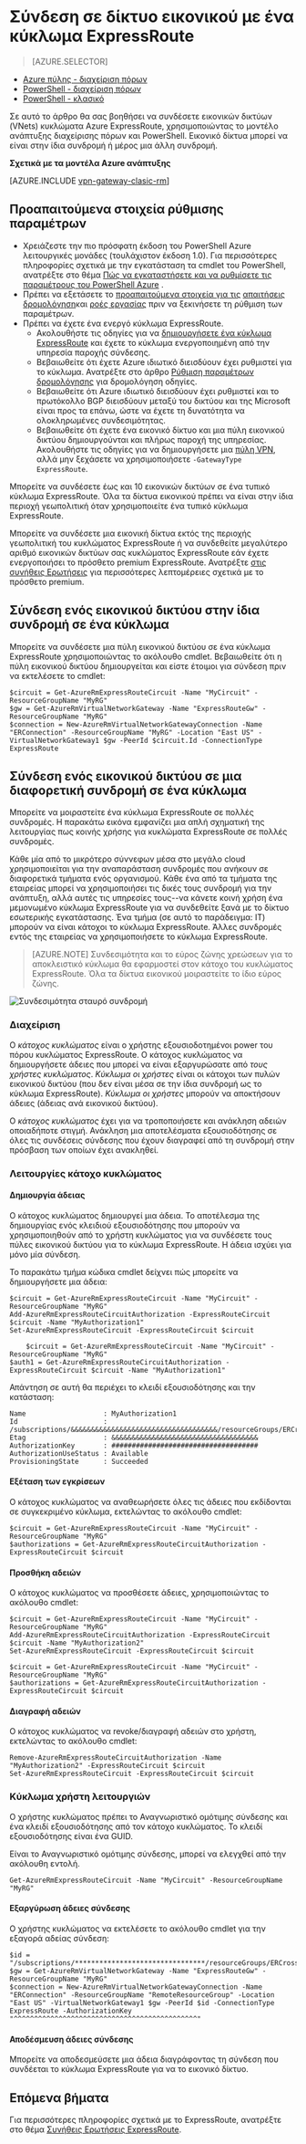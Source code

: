 <properties 
   pageTitle="Σύνδεση σε δίκτυο εικονικού με ένα κύκλωμα ExpressRoute με χρήση του PowerShell | Microsoft Azure"
   description="Αυτό το έγγραφο παρέχει μια επισκόπηση των τη σύνδεση εικονικού δίκτυα (VNets) για να ExpressRoute κυκλώματα χρησιμοποιώντας το μοντέλο ανάπτυξης διαχείρισης πόρων και PowerShell."
   services="expressroute"
   documentationCenter="na"
   authors="ganesr"
   manager="carmonm"
   editor=""
   tags="azure-resource-manager"/>
<tags 
   ms.service="expressroute"
   ms.devlang="na"
   ms.topic="article"
   ms.tgt_pltfrm="na"
   ms.workload="infrastructure-services"
   ms.date="10/10/2016"
   ms.author="ganesr" />

# <a name="link-a-virtual-network-to-an-expressroute-circuit"></a>Σύνδεση σε δίκτυο εικονικού με ένα κύκλωμα ExpressRoute

> [AZURE.SELECTOR]
- [Azure πύλης - διαχείριση πόρων](expressroute-howto-linkvnet-portal-resource-manager.md)
- [PowerShell - διαχείριση πόρων](expressroute-howto-linkvnet-arm.md)
- [PowerShell - κλασικό](expressroute-howto-linkvnet-classic.md)


Σε αυτό το άρθρο θα σας βοηθήσει να συνδέσετε εικονικών δικτύων (VNets) κυκλώματα Azure ExpressRoute, χρησιμοποιώντας το μοντέλο ανάπτυξης διαχείρισης πόρων και PowerShell. Εικονικό δίκτυα μπορεί να είναι στην ίδια συνδρομή ή μέρος μια άλλη συνδρομή.

**Σχετικά με τα μοντέλα Azure ανάπτυξης**

[AZURE.INCLUDE [vpn-gateway-clasic-rm](../../includes/vpn-gateway-classic-rm-include.md)] 

## <a name="configuration-prerequisites"></a>Προαπαιτούμενα στοιχεία ρύθμισης παραμέτρων

- Χρειάζεστε την πιο πρόσφατη έκδοση του PowerShell Azure λειτουργικές μονάδες (τουλάχιστον έκδοση 1.0). Για περισσότερες πληροφορίες σχετικά με την εγκατάσταση τα cmdlet του PowerShell, ανατρέξτε στο θέμα [Πώς να εγκαταστήσετε και να ρυθμίσετε τις παραμέτρους του PowerShell Azure](../powershell-install-configure.md) .
- Πρέπει να εξετάσετε το [προαπαιτούμενα στοιχεία για τις](expressroute-prerequisites.md) [απαιτήσεις δρομολόγηση](expressroute-routing.md)και [ροές εργασίας](expressroute-workflows.md) πριν να ξεκινήσετε τη ρύθμιση των παραμέτρων.
- Πρέπει να έχετε ένα ενεργό κύκλωμα ExpressRoute. 
    - Ακολουθήστε τις οδηγίες για να [δημιουργήσετε ένα κύκλωμα ExpressRoute](expressroute-howto-circuit-arm.md) και έχετε το κύκλωμα ενεργοποιημένη από την υπηρεσία παροχής σύνδεσης. 
    - Βεβαιωθείτε ότι έχετε Azure ιδιωτικό διεισδύουν έχει ρυθμιστεί για το κύκλωμα. Ανατρέξτε στο άρθρο [Ρύθμιση παραμέτρων δρομολόγησης](expressroute-howto-routing-arm.md) για δρομολόγηση οδηγίες. 
    - Βεβαιωθείτε ότι Azure ιδιωτικό διεισδύουν έχει ρυθμιστεί και το πρωτόκολλο BGP διεισδύουν μεταξύ του δικτύου και της Microsoft είναι προς τα επάνω, ώστε να έχετε τη δυνατότητα να ολοκληρωμένες συνδεσιμότητας.
    - Βεβαιωθείτε ότι έχετε ένα εικονικό δίκτυο και μια πύλη εικονικού δικτύου δημιουργούνται και πλήρως παροχή της υπηρεσίας. Ακολουθήστε τις οδηγίες για να δημιουργήσετε μια [πύλη VPN](../articles/vpn-gateway/vpn-gateway-create-site-to-site-rm-powershell.md), αλλά μην ξεχάσετε να χρησιμοποιήσετε `-GatewayType ExpressRoute`.

Μπορείτε να συνδέσετε έως και 10 εικονικών δικτύων σε ένα τυπικό κύκλωμα ExpressRoute. Όλα τα δίκτυα εικονικού πρέπει να είναι στην ίδια περιοχή γεωπολιτική όταν χρησιμοποιείτε ένα τυπικό κύκλωμα ExpressRoute. 

Μπορείτε να συνδέσετε μια εικονική δίκτυα εκτός της περιοχής γεωπολιτική του κυκλώματος ExpressRoute ή να συνδεθείτε μεγαλύτερο αριθμό εικονικών δικτύων σας κυκλώματος ExpressRoute εάν έχετε ενεργοποιήσει το πρόσθετο premium ExpressRoute. Ανατρέξτε [στις συνήθεις Ερωτήσεις](expressroute-faqs.md) για περισσότερες λεπτομέρειες σχετικά με το πρόσθετο premium.

## <a name="connect-a-virtual-network-in-the-same-subscription-to-a-circuit"></a>Σύνδεση ενός εικονικού δικτύου στην ίδια συνδρομή σε ένα κύκλωμα

Μπορείτε να συνδέσετε μια πύλη εικονικού δικτύου σε ένα κύκλωμα ExpressRoute χρησιμοποιώντας το ακόλουθο cmdlet. Βεβαιωθείτε ότι η πύλη εικονικού δικτύου δημιουργείται και είστε έτοιμοι για σύνδεση πριν να εκτελέσετε το cmdlet:

    $circuit = Get-AzureRmExpressRouteCircuit -Name "MyCircuit" -ResourceGroupName "MyRG"
    $gw = Get-AzureRmVirtualNetworkGateway -Name "ExpressRouteGw" -ResourceGroupName "MyRG"
    $connection = New-AzureRmVirtualNetworkGatewayConnection -Name "ERConnection" -ResourceGroupName "MyRG" -Location "East US" -VirtualNetworkGateway1 $gw -PeerId $circuit.Id -ConnectionType ExpressRoute

## <a name="connect-a-virtual-network-in-a-different-subscription-to-a-circuit"></a>Σύνδεση ενός εικονικού δικτύου σε μια διαφορετική συνδρομή σε ένα κύκλωμα

Μπορείτε να μοιραστείτε ένα κύκλωμα ExpressRoute σε πολλές συνδρομές. Η παρακάτω εικόνα εμφανίζει μια απλή σχηματική της λειτουργίας πως κοινής χρήσης για κυκλώματα ExpressRoute σε πολλές συνδρομές.

Κάθε μία από το μικρότερο σύννεφων μέσα στο μεγάλο cloud χρησιμοποιείται για την αναπαράσταση συνδρομές που ανήκουν σε διαφορετικά τμήματα ενός οργανισμού. Κάθε ένα από τα τμήματα της εταιρείας μπορεί να χρησιμοποιήσει τις δικές τους συνδρομή για την ανάπτυξη, αλλά αυτές τις υπηρεσίες τους--να κάνετε κοινή χρήση ένα μεμονωμένο κύκλωμα ExpressRoute για να συνδεθείτε ξανά με το δίκτυο εσωτερικής εγκατάστασης. Ένα τμήμα (σε αυτό το παράδειγμα: IT) μπορούν να είναι κάτοχοι το κύκλωμα ExpressRoute. Άλλες συνδρομές εντός της εταιρείας να χρησιμοποιήσετε το κύκλωμα ExpressRoute.

>[AZURE.NOTE] Συνδεσιμότητα και το εύρος ζώνης χρεώσεων για το αποκλειστικό κύκλωμα θα εφαρμοστεί στον κάτοχο του κυκλώματος ExpressRoute. Όλα τα δίκτυα εικονικού μοιραστείτε το ίδιο εύρος ζώνης.

![Συνδεσιμότητα σταυρό συνδρομή](./media/expressroute-howto-linkvnet-classic/cross-subscription.png)

### <a name="administration"></a>Διαχείριση

Ο *κάτοχος κυκλώματος* είναι ο χρήστης εξουσιοδοτημένοι power του πόρου κυκλώματος ExpressRoute. Ο κάτοχος κυκλώματος να δημιουργήσετε άδειες που μπορεί να είναι εξαργυρώσατε από *τους χρήστες κυκλώματος*. *Κύκλωμα οι χρήστες* είναι οι κάτοχοι των πυλών εικονικού δικτύου (που δεν είναι μέσα σε την ίδια συνδρομή ως το κύκλωμα ExpressRoute). *Κύκλωμα οι χρήστες* μπορούν να αποκτήσουν άδειες (άδειας ανά εικονικού δικτύου).

Ο *κάτοχος κυκλώματος* έχει για να τροποποιήσετε και ανάκληση αδειών οποιαδήποτε στιγμή. Ανάκληση μια αποτελέσματα εξουσιοδότησης σε όλες τις συνδέσεις σύνδεσης που έχουν διαγραφεί από τη συνδρομή στην πρόσβαση των οποίων έχει ανακληθεί.

### <a name="circuit-owner-operations"></a>Λειτουργίες κάτοχο κυκλώματος 

#### <a name="creating-an-authorization"></a>Δημιουργία άδειας
    
Ο κάτοχος κυκλώματος δημιουργεί μια άδεια. Το αποτέλεσμα της δημιουργίας ενός κλειδιού εξουσιοδότησης που μπορούν να χρησιμοποιηθούν από το χρήστη κυκλώματος για να συνδέσετε τους πύλες εικονικού δικτύου για το κύκλωμα ExpressRoute. Η άδεια ισχύει για μόνο μία σύνδεση.

Το παρακάτω τμήμα κώδικα cmdlet δείχνει πώς μπορείτε να δημιουργήσετε μια άδεια:

    $circuit = Get-AzureRmExpressRouteCircuit -Name "MyCircuit" -ResourceGroupName "MyRG"
    Add-AzureRmExpressRouteCircuitAuthorization -ExpressRouteCircuit $circuit -Name "MyAuthorization1"
    Set-AzureRmExpressRouteCircuit -ExpressRouteCircuit $circuit

        $circuit = Get-AzureRmExpressRouteCircuit -Name "MyCircuit" -ResourceGroupName "MyRG"
    $auth1 = Get-AzureRmExpressRouteCircuitAuthorization -ExpressRouteCircuit $circuit -Name "MyAuthorization1"
        

Απάντηση σε αυτή θα περιέχει το κλειδί εξουσιοδότησης και την κατάσταση:

    Name                   : MyAuthorization1
    Id                     : /subscriptions/&&&&&&&&&&&&&&&&&&&&&&&&&&&&&&&&&&&&/resourceGroups/ERCrossSubTestRG/providers/Microsoft.Network/expressRouteCircuits/CrossSubTest/authorizations/MyAuthorization1
    Etag                   : &&&&&&&&&&&&&&&&&&&&&&&&&&&&&&&&&&&& 
    AuthorizationKey       : ####################################
    AuthorizationUseStatus : Available
    ProvisioningState      : Succeeded

        

#### <a name="reviewing-authorizations"></a>Εξέταση των εγκρίσεων

Ο κάτοχος κυκλώματος να αναθεωρήσετε όλες τις άδειες που εκδίδονται σε συγκεκριμένο κύκλωμα, εκτελώντας το ακόλουθο cmdlet:

    $circuit = Get-AzureRmExpressRouteCircuit -Name "MyCircuit" -ResourceGroupName "MyRG"
    $authorizations = Get-AzureRmExpressRouteCircuitAuthorization -ExpressRouteCircuit $circuit
    

#### <a name="adding-authorizations"></a>Προσθήκη αδειών

Ο κάτοχος κυκλώματος να προσθέσετε άδειες, χρησιμοποιώντας το ακόλουθο cmdlet:

    $circuit = Get-AzureRmExpressRouteCircuit -Name "MyCircuit" -ResourceGroupName "MyRG"
    Add-AzureRmExpressRouteCircuitAuthorization -ExpressRouteCircuit $circuit -Name "MyAuthorization2"
    Set-AzureRmExpressRouteCircuit -ExpressRouteCircuit $circuit
    
    $circuit = Get-AzureRmExpressRouteCircuit -Name "MyCircuit" -ResourceGroupName "MyRG"
    $authorizations = Get-AzureRmExpressRouteCircuitAuthorization -ExpressRouteCircuit $circuit

    
#### <a name="deleting-authorizations"></a>Διαγραφή αδειών

Ο κάτοχος κυκλώματος να revoke/διαγραφή αδειών στο χρήστη, εκτελώντας το ακόλουθο cmdlet:

    Remove-AzureRmExpressRouteCircuitAuthorization -Name "MyAuthorization2" -ExpressRouteCircuit $circuit
    Set-AzureRmExpressRouteCircuit -ExpressRouteCircuit $circuit    

### <a name="circuit-user-operations"></a>Κύκλωμα χρήστη λειτουργιών

Ο χρήστης κυκλώματος πρέπει το Αναγνωριστικό ομότιμης σύνδεσης και ένα κλειδί εξουσιοδότησης από τον κάτοχο κυκλώματος. Το κλειδί εξουσιοδότησης είναι ένα GUID.

Είναι το Αναγνωριστικό ομότιμης σύνδεσης, μπορεί να ελεγχθεί από την ακόλουθη εντολή.

    Get-AzureRmExpressRouteCircuit -Name "MyCircuit" -ResourceGroupName "MyRG"

#### <a name="redeeming-connection-authorizations"></a>Εξαργύρωση άδειες σύνδεσης

Ο χρήστης κυκλώματος να εκτελέσετε το ακόλουθο cmdlet για την εξαγορά αδείας σύνδεση:

    $id = "/subscriptions/********************************/resourceGroups/ERCrossSubTestRG/providers/Microsoft.Network/expressRouteCircuits/MyCircuit"  
    $gw = Get-AzureRmVirtualNetworkGateway -Name "ExpressRouteGw" -ResourceGroupName "MyRG"
    $connection = New-AzureRmVirtualNetworkGatewayConnection -Name "ERConnection" -ResourceGroupName "RemoteResourceGroup" -Location "East US" -VirtualNetworkGateway1 $gw -PeerId $id -ConnectionType ExpressRoute -AuthorizationKey "^^^^^^^^^^^^^^^^^^^^^^^^^^^^^^^^^^^^^^^^^^^^^"

#### <a name="releasing-connection-authorizations"></a>Αποδέσμευση άδειες σύνδεσης

Μπορείτε να αποδεσμεύσετε μια άδεια διαγράφοντας τη σύνδεση που συνδέεται το κύκλωμα ExpressRoute για να το εικονικό δίκτυο.

## <a name="next-steps"></a>Επόμενα βήματα

Για περισσότερες πληροφορίες σχετικά με το ExpressRoute, ανατρέξτε στο θέμα [Συνήθεις Ερωτήσεις ExpressRoute](expressroute-faqs.md).
